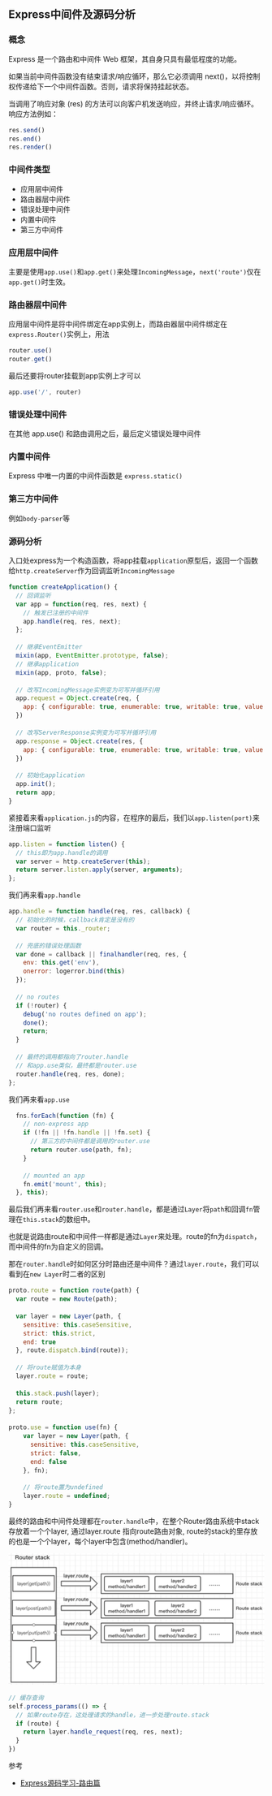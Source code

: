 ## Express中间件及源码分析

### 概念

Express 是一个路由和中间件 Web 框架，其自身只具有最低程度的功能。

如果当前中间件函数没有结束请求/响应循环，那么它必须调用 next()，以将控制权传递给下一个中间件函数。否则，请求将保持挂起状态。

当调用了响应对象 (res) 的方法可以向客户机发送响应，并终止请求/响应循环。响应方法例如：

```js
res.send()
res.end()
res.render()
```

### 中间件类型

- 应用层中间件
- 路由器层中间件
- 错误处理中间件
- 内置中间件
- 第三方中间件

### 应用层中间件

主要是使用`app.use()`和`app.get()`来处理`IncomingMessage`，`next('route')`仅在`app.get()`时生效。

### 路由器层中间件

应用层中间件是将中间件绑定在app实例上，而路由器层中间件绑定在`express.Router()`实例上，用法

```js
router.use()
router.get()
```

最后还要将router挂载到app实例上才可以

```js
app.use('/', router)
```

### 错误处理中间件

在其他 app.use() 和路由调用之后，最后定义错误处理中间件

### 内置中间件

Express 中唯一内置的中间件函数是 `express.static()`

### 第三方中间件

例如`body-parser`等

### 源码分析

入口处express为一个构造函数，将app挂载`application`原型后，返回一个函数给`http.createServer`作为回调监听`IncomingMessage`

```js
function createApplication() {
  // 回调监听
  var app = function(req, res, next) {
    // 触发已注册的中间件
    app.handle(req, res, next);
  };

  // 继承EventEmitter
  mixin(app, EventEmitter.prototype, false);
  // 继承application
  mixin(app, proto, false);

  // 改写IncomingMessage实例变为可写并循环引用
  app.request = Object.create(req, {
    app: { configurable: true, enumerable: true, writable: true, value: app }
  })

  // 改写ServerResponse实例变为可写并循环引用
  app.response = Object.create(res, {
    app: { configurable: true, enumerable: true, writable: true, value: app }
  })

  // 初始化application
  app.init();
  return app;
}
```
紧接着来看`application.js`的内容，在程序的最后，我们以`app.listen(port)`来注册端口监听

```js
app.listen = function listen() {
  // this即为app.handle的调用
  var server = http.createServer(this);
  return server.listen.apply(server, arguments);
};
```
我们再来看`app.handle`

```js
app.handle = function handle(req, res, callback) {
  // 初始化的时候，callback肯定是没有的
  var router = this._router;

  // 兜底的错误处理函数
  var done = callback || finalhandler(req, res, {
    env: this.get('env'),
    onerror: logerror.bind(this)
  });

  // no routes
  if (!router) {
    debug('no routes defined on app');
    done();
    return;
  }

  // 最终的调用都指向了router.handle
  // 和app.use类似，最终都是router.use
  router.handle(req, res, done);
};
```

我们再来看`app.use`

```js
  fns.forEach(function (fn) {
    // non-express app
    if (!fn || !fn.handle || !fn.set) {
      // 第三方的中间件都是调用的router.use
      return router.use(path, fn);
    }

    // mounted an app
    fn.emit('mount', this);
  }, this);
```

最后我们再来看`router.use`和`router.handle`，都是通过`Layer`将`path`和回调`fn`管理在`this.stack`的数组中。

也就是说路由route和中间件一样都是通过`Layer`来处理。route的fn为`dispatch`，而中间件的fn为自定义的回调。

那在`router.handle`时如何区分时路由还是中间件？通过`layer.route`，我们可以看到在`new Layer`时二者的区别

```js
proto.route = function route(path) {
  var route = new Route(path);

  var layer = new Layer(path, {
    sensitive: this.caseSensitive,
    strict: this.strict,
    end: true
  }, route.dispatch.bind(route));

  // 将route赋值为本身
  layer.route = route;

  this.stack.push(layer);
  return route;
};

proto.use = function use(fn) {
    var layer = new Layer(path, {
      sensitive: this.caseSensitive,
      strict: false,
      end: false
    }, fn);

    // 将route置为undefined
    layer.route = undefined;
}
```

最终的路由和中间件处理都在`router.handle`中，在整个Router路由系统中stack 存放着一个个layer, 通过layer.route 指向route路由对象, route的stack的里存放的也是一个个layer，每个layer中包含(method/handler)。

![](../images/express1.png)

```js
// 缓存查询
self.process_params(() => {
  // 如果route存在，这处理请求的handle，进一步处理route.stack
  if (route) {
    return layer.handle_request(req, res, next);
  }
})
```

参考
- [Express源码学习-路由篇](https://segmentfault.com/a/1190000013953688)
